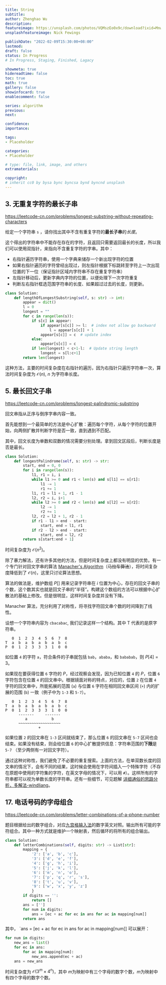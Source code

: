```yaml
---
title: String
subtitle: 
author: Zhenghao Wu
description: 
featureimage: https://unsplash.com/photos/VQMszEo0x9c/download?ixid=MnwxMjA3fDB8MXxzZWFyY2h8Mzl8fHJvcGV8ZW58MHx8fHwxNjQzODczODk4&force=true&w=2400
unsplashfeatureimage: Nick Fewings

publishDate: "2022-02-09T15:30:00+08:00"
lastmod: 
draft: false
status: In Progress
# In Progress, Staging, Finished, Lagacy

showmeta: true
hidereadtime: false
toc: true
math: true
gallery: false
showinfocard: true
enablecomment: false

series: algorithm
previous:
next:

confidence: 
importance: 

tags:
- Placeholder

categories:
- Placeholder

# type: file, link, image, and others
extramaterials:

copyright: 
# inherit cc0 by bysa bync byncsa bynd byncnd unsplash
---
```


## 3. 无重复字符的最长子串

https://leetcode-cn.com/problems/longest-substring-without-repeating-characters

给定一个字符串 `s` ，请你找出其中不含有重复字符的**最长子串**的*长度*。

这个得出的字符串中不能存在存在的字符，且返回只需要返回最长的长度，所以我们可以使用双指针，来指向不含重复字符的字串。其中：
- 右指针遍历字符串，使用一个字典来储存一个新出现字符的位置
- 如果右指针遍历的字符曾经出现过，则左指针根据下标跳转至字符上一次出现位置的下一位（保证指针区域内字符串不存在重复字符串）
- 左指针移动后，更新字典内字符的位置，以便处理下一次字符重复
- 判断左右指针框选范围字符串的长度、如果超过过去的长度，则更新。

```python
class Solution:
    def lengthOfLongestSubstring(self, s: str) -> int:
        appear = dict()
        l = 0
        longest = ""
        for c in range(len(s)):
            if s[c] in appear:
                if appear[s[c]] >= l:  # index not allow go backward
                    l = appear[s[c]] + 1
                appear[s[c]] = c  # update index
            else:
                appear[s[c]] = c
            if len(longest) < c+1-l:  # Update string length
                longest = s[l:c+1]
        return len(longest)
```

这种方法，主要的时间复杂度在右指针的遍历，因为右指针只遍历字符串一次，算法时间复杂度为 $\mathcal{O}(n)$, $n$ 为字符串长度。

## 5. 最长回文子串

https://leetcode-cn.com/problems/longest-palindromic-substring

回文串指从正序与倒序字串内容一致。

首先能想到一个最简单的方法是中心扩散：遍历每个字符，从每个字符的位置开始，向两侧扩散并判断字符是否一致，直到遇到不匹配。

其中，回文长度为单数和双数的情况需要分别处理。拿到回文区段后，判断长度是否是最长。

```python
class Solution:
    def longestPalindrome(self, s: str) -> str:
        start, end = 0, 0
        for i in range(len(s)):
            l1, r1 = i, i
            while l1 >= 0 and r1 < len(s) and s[l1] == s[r1]:
                l1 -= 1
                r1 += 1
            l1, r1 = l1 + 1, r1 - 1
            l2, r2 = i, i+1
            while l2 >= 0 and r2 < len(s) and s[l2] == s[r2]:
                l2 -= 1
                r2 += 1
            l2, r2 = l2 + 1, r2 - 1
            if r1 - l1 > end - start:
                start, end = l1, r1
            if r2 - l2 > end - start:
                start, end = l2, r2
        return s[start:end + 1]
```

时间复杂度为 $\mathcal{O}(n^2)$。

除了暴力解法，还有许多其他的方法，但是时间复杂度上都没有明显的优势。有一个专门针对回文字串的算法 [Manacher's Algorithm](https://en.wikipedia.org/wiki/Longest_palindromic_substring#Manacher.27s_algorithm)（~~马拉车算法~~），将时间复杂度降低到了 $\mathcal{O}(n)$，这里只讨论算法思想。

算法的做法是，维护数组 $P[]$ 用来记录字符串在 $i$ 位置为中心，存在的回文子串的个数，这个数其实也就是回文子串的“半径”。构建这个数组的方法可以根据中心扩散法的基础上修改。但是很明显，这样时间复杂度并没有下降。

Manacher 算法，充分利用了对称性，将寻找字符回文串个数的时间降到了线性。

设想一个字符串内容为 `cbacabac`, 我们记录这样一个结构。其中 T 代表的是原字符串。

```
   0  1  2  3  4  5  6  7  8
T  a  b  a  b  a  b  a  b  c
P  0  1  2  3  3  3  1  0  0
```

如位置 `4` 的字符 `a`，符合条件的子串就包括 `bab`，`ababa`，和 `bababab`，则 $P[4]=3$。

如果现在要获得位置 `6` 字符的 $P$，经过观察会发现，因为已知位置 `4` 的 $P$，位置 `6` 字符包含在位置 `4` 的回文串中。根据镜面对称的特点，对应的，位置 `2` 在位置 `4` 字符的回文串中，所能拓展的范围 (`a`) 与位置 `6` 字符在相同回文串区间 (`+`) 内的扩展的范围 (`b`) 一致（例子中为 `1-3` 和 `5-7`）。

```
   0  1  2  3  4  5  6  7  8
T  a  b  a  b  a  b  a  b  c
P  0  1  2  3  3  3  1  0  0
      -------     -------
         a           b
      ~~~~~~~~~~~~~~~~~~~
               +
```

如果位置 `2` 的回文串在 `1-3` 区间就结束了，那么位置 `6` 的回文串在 `5-7` 区间也会结束。如果没有结束，则会给位置 `6` 的中心扩散提供信息：字符串范围的**下限**是 `5-7` （至少两侧有一对回文字符）。

通过这种对称性，我们避免了不必要的重复搜索。上面的方法，在单双数长度的回文串的情况下，会有不同的结果，这时候会使用在字符间插入一个特殊字符（不存在原题中使用的字符集的字符，在英文字母的情况下，可以用 `#`）。这样所有的字符串都可以视为单数长度的字符串。还有一些细节，可见题解 [详细通俗的思路分析，多解法-windliang](https://leetcode-cn.com/problems/longest-palindromic-substring/solution/xiang-xi-tong-su-de-si-lu-fen-xi-duo-jie-fa-bao-gu/#%E8%A7%A3%E6%B3%95-5-manachers-algorithm-%E9%A9%AC%E6%8B%89%E8%BD%A6%E7%AE%97%E6%B3%95%E3%80%82)。

## 17. 电话号码的字母组合

https://leetcode-cn.com/problems/letter-combinations-of-a-phone-number

题目根据给出的数字组合，对应[九宫格输入法](https://baike.baidu.com/item/%E4%B9%9D%E5%AE%AB%E6%A0%BC%E8%BE%93%E5%85%A5%E6%B3%95)的数字英文对照。输出所有可能的字符组合。其中一种方式就是维护一个映射表，然后循环的将所有的组合输出。

```python
class Solution:
    def letterCombinations(self, digits: str) -> List[str]:
        mapping = {
            '2': ['a', 'b', 'c'],
            '3': ['d', 'e', 'f'],
            '4': ['g', 'h', 'i'],
            '5': ['j', 'k', 'l'],
            '6': ['m', 'n', 'o'],
            '7': ['p', 'q', 'r', 's'],
            '8': ['t', 'u', 'v'],
            '9': ['w', 'x', 'y', 'z']
            }
        if digits == '':
            return []
        ans = ['']
        for num in digits:
            ans = [ec + ac for ec in ans for ac in mapping[num]]
        return ans
```

其中， `ans = [ec + ac for ec in ans for ac in mapping[num]] 可以展开：
```python
for num in digits:
    new_ans = list()
    for ec in ans:
        for ac in mapping[num]:
            new_ans.append(ec + ac)
    ans = new_ans
```
时间复杂度为 $\mathcal{O}(3^m\times 4^n)$，其中 $m$为映射中有三个字母的数字个数，$m$为映射中有四个字母的数字个数。
